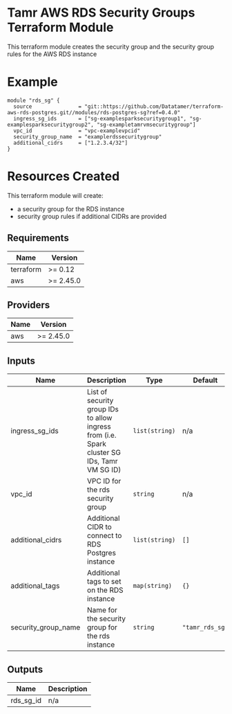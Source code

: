 # Tamr AWS RDS Security Groups Terraform Module
This terraform module creates the security group and the security group rules for the AWS RDS instance

# Example
```
module "rds_sg" {
  source               = "git::https://github.com/Datatamer/terraform-aws-rds-postgres.git//modules/rds-postgres-sg?ref=0.4.0"
  ingress_sg_ids       = ["sg-examplesparksecuritygroup1", "sg-examplesparksecuritygroup2", "sg-exampletamrvmsecuritygroup"]
  vpc_id               = "vpc-examplevpcid"
  security_group_name  = "examplerdssecuritygroup"
  additional_cidrs     = ["1.2.3.4/32"]
}
```

# Resources Created
This terraform module will create:
* a security group for the RDS instance
* security group rules if additional CIDRs are provided

<!-- BEGINNING OF PRE-COMMIT-TERRAFORM DOCS HOOK -->
## Requirements

| Name | Version |
|------|---------|
| terraform | >= 0.12 |
| aws | >= 2.45.0 |

## Providers

| Name | Version |
|------|---------|
| aws | >= 2.45.0 |

## Inputs

| Name | Description | Type | Default | Required |
|------|-------------|------|---------|:--------:|
| ingress\_sg\_ids | List of security group IDs to allow ingress from (i.e. Spark cluster SG IDs, Tamr VM SG ID) | `list(string)` | n/a | yes |
| vpc\_id | VPC ID for the rds security group | `string` | n/a | yes |
| additional\_cidrs | Additional CIDR to connect to RDS Postgres instance | `list(string)` | `[]` | no |
| additional\_tags | Additional tags to set on the RDS instance | `map(string)` | `{}` | no |
| security\_group\_name | Name for the security group for the rds instance | `string` | `"tamr_rds_sg"` | no |

## Outputs

| Name | Description |
|------|-------------|
| rds\_sg\_id | n/a |

<!-- END OF PRE-COMMIT-TERRAFORM DOCS HOOK -->
